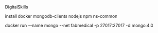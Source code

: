 DigitalSkills

install docker mongodb-clients nodejs npm ns-common

docker run --name mongo --net fabmedical -p 27017:27017 -d mongo:4.0
